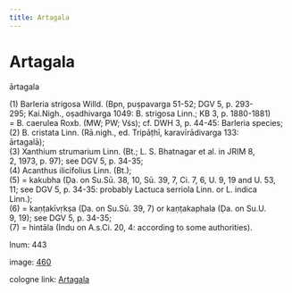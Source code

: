 ```yaml
---
title: Artagala
---
```


# Artagala

ārtagala  <div n="P" />(1) Barleria strigosa Willd. (Bpn, puṣpavarga 51-52; DGV 5, p. 293- <div n="lb" />295; Kai.Nigh., oṣadhivarga 1049: B. strigosa Linn.; KB 3, p. 1880-1881) <div n="lb" />= B. caerulea Roxb. (MW; PW; Vśs); cf. DWH 3, p. 44-45: Barleria species; <div n="P" />(2) B. cristata Linn. (Rā.nigh., ed. Tripāṭhī, karavīrādivarga 133: <div n="lb" />ārtagalā); <div n="P" />(3) Xanthium strumarium Linn. (Bt.; L. S. Bhatnagar et al. in JRIM 8, <div n="lb" />2, 1973, p. 97); see DGV 5, p. 34-35; <div n="P" />(4) Acanthus ilicifolius Linn. (Bt.); <div n="P" />(5) = kakubha (Ḍa. on Su.Sū. 38, 10, Sū. 39, 7, Ci. 7, 6, U. 9, 19 and U. 53, <div n="lb" />11; see DGV 5, p. 34-35: probably Lactuca serriola Linn. or L. indica <div n="lb" />Linn.); <div n="P" />(6) = kaṇṭakīvṛkṣa (Ḍa. on Su.Sū. 39, 7) or kaṇṭakaphala (Ḍa. on Su.U. <div n="lb" />9, 19); see DGV 5, p. 34-35; <div n="P" />(7) = hintāla (Indu on A.s.Ci. 20, 4: according to some authorities).

lnum: 443

image: [460](https://www.sanskrit-lexicon.uni-koeln.de/scans/csl-apidev/servepdf.php?dict=snp&page=460)

cologne link: [Artagala](https://sanskrit-lexicon.uni-koeln.de/scans/csl-apidev/getword.php?dict=snp&key=Artagala)

